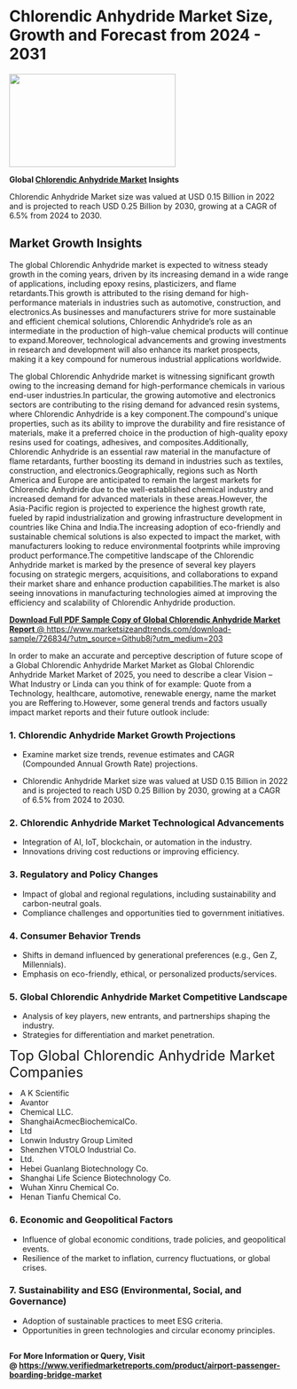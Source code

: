 <H1>Chlorendic Anhydride Market Size, Growth and Forecast from 2024 - 2031</H1><img class="aligncenter size-medium wp-image-584254" src="https://thirdeyenews.in/wp-content/uploads/2024/09/Global-Market-Research-300x168.jpeg" alt="" width="300" height="168" /><p><strong>Global&nbsp;<a href="https://www.marketsizeandtrends.com/download-sample/726834/?utm_source=Github8j?utm_medium=203">Chlorendic Anhydride Market</a> Insights</strong></p><p>Chlorendic Anhydride Market size was valued at USD 0.15 Billion in 2022 and is projected to reach USD 0.25 Billion by 2030, growing at a CAGR of 6.5% from 2024 to 2030.</p><p><h2>Market Growth Insights</h2> <p>The global Chlorendic Anhydride market is expected to witness steady growth in the coming years, driven by its increasing demand in a wide range of applications, including epoxy resins, plasticizers, and flame retardants.This growth is attributed to the rising demand for high-performance materials in industries such as automotive, construction, and electronics.As businesses and manufacturers strive for more sustainable and efficient chemical solutions, Chlorendic Anhydride’s role as an intermediate in the production of high-value chemical products will continue to expand.Moreover, technological advancements and growing investments in research and development will also enhance its market prospects, making it a key compound for numerous industrial applications worldwide.</p> <p><a href="#"></a></p> <p>The global Chlorendic Anhydride market is witnessing significant growth owing to the increasing demand for high-performance chemicals in various end-user industries.In particular, the growing automotive and electronics sectors are contributing to the rising demand for advanced resin systems, where Chlorendic Anhydride is a key component.The compound's unique properties, such as its ability to improve the durability and fire resistance of materials, make it a preferred choice in the production of high-quality epoxy resins used for coatings, adhesives, and composites.Additionally, Chlorendic Anhydride is an essential raw material in the manufacture of flame retardants, further boosting its demand in industries such as textiles, construction, and electronics.Geographically, regions such as North America and Europe are anticipated to remain the largest markets for Chlorendic Anhydride due to the well-established chemical industry and increased demand for advanced materials in these areas.However, the Asia-Pacific region is projected to experience the highest growth rate, fueled by rapid industrialization and growing infrastructure development in countries like China and India.The increasing adoption of eco-friendly and sustainable chemical solutions is also expected to impact the market, with manufacturers looking to reduce environmental footprints while improving product performance.The competitive landscape of the Chlorendic Anhydride market is marked by the presence of several key players focusing on strategic mergers, acquisitions, and collaborations to expand their market share and enhance production capabilities.The market is also seeing innovations in manufacturing technologies aimed at improving the efficiency and scalability of Chlorendic Anhydride production.<p><a href="#"></p><p><span class=""><strong>Download Full PDF Sample Copy of Global Chlorendic Anhydride Market Report</strong> @ <a href="https://www.marketsizeandtrends.com/download-sample/726834/?utm_source=Github8j?utm_medium=203" target="_blank">https://www.marketsizeandtrends.com/download-sample/726834/?utm_source=Github8j?utm_medium=203</a></span></p><p>In order to make an accurate and perceptive description of future scope of a Global&nbsp;Chlorendic Anhydride Market Market as Global&nbsp;Chlorendic Anhydride Market Market of 2025, you need to describe a clear Vision &ndash; What Industry or Linda can you think of for example: Quote from a Technology, healthcare, automotive, renewable energy, name the market you are Reffering to.However, some general trends and factors usually impact market reports and their future outlook include:</p><h3>1.&nbsp;<strong>Chlorendic Anhydride Market Growth Projections</strong></h3><ul><li>Examine market size trends, revenue estimates and CAGR (Compounded Annual Growth Rate) projections.</li><li><p>Chlorendic Anhydride Market size was valued at USD 0.15 Billion in 2022 and is projected to reach USD 0.25 Billion by 2030, growing at a CAGR of 6.5% from 2024 to 2030.</p></li></ul><h3>2.&nbsp;<strong>Chlorendic Anhydride Market Technological Advancements</strong></h3><ul><li>Integration of AI, IoT, blockchain, or automation in the industry.</li><li>Innovations driving cost reductions or improving efficiency.</li></ul><h3>3.&nbsp;<strong>Regulatory and Policy Changes</strong></h3><ul><li>Impact of global and regional regulations, including sustainability and carbon-neutral goals.</li><li>Compliance challenges and opportunities tied to government initiatives.</li></ul><h3>4.&nbsp;<strong>Consumer Behavior Trends</strong></h3><ul><li>Shifts in demand influenced by generational preferences (e.g., Gen Z, Millennials).</li><li>Emphasis on eco-friendly, ethical, or personalized products/services.</li></ul><h3>5.&nbsp;<strong>Global Chlorendic Anhydride Market Competitive Landscape</strong></h3><ul><li>Analysis of key players, new entrants, and partnerships shaping the industry.</li><li>Strategies for differentiation and market penetration.</li></ul><p data-pm-slice="1 1 []"><span style="color: inherit; font-family: inherit; font-size: 25px;">Top Global Chlorendic Anhydride Market Companies</span></p><div class="" data-test-id=""><p><li>A K Scientific</li><li> Avantor</li><li> Chemical LLC.</li><li> ShanghaiAcmecBiochemicalCo.</li><li>Ltd</li><li> Lonwin Industry Group Limited</li><li> Shenzhen VTOLO Industrial Co.</li><li> Ltd.</li><li> Hebei Guanlang Biotechnology Co.</li><li> Shanghai Life Science Biotechnology Co.</li><li> Wuhan Xinru Chemical Co.</li><li> Henan Tianfu Chemical Co.</li></p></div><h3>6.&nbsp;<strong>Economic and Geopolitical Factors</strong></h3><ul><li>Influence of global economic conditions, trade policies, and geopolitical events.</li><li>Resilience of the market to inflation, currency fluctuations, or global crises.</li></ul><h3>7.&nbsp;<strong>Sustainability and ESG (Environmental, Social, and Governance)</strong></h3><ul><li>Adoption of sustainable practices to meet ESG criteria.</li><li>Opportunities in green technologies and circular economy principles.</li></ul><h2><strong style="font-size: 14px;">For More Information or Query, Visit @&nbsp;</strong><a style="background-color: #ffffff; font-size: 14px;" href="https://www.marketsizeandtrends.com/report/chlorendic-anhydride-market/" target="_blank">https://www.verifiedmarketreports.com/product/airport-passenger-boarding-bridge-market</a></h2>